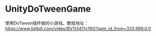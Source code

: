 # UnityDoTweenGame
使用DoTween插件做的小游戏。教程地址：https://www.bilibili.com/video/BV1t3411v7KG?spm_id_from=333.999.0.0
